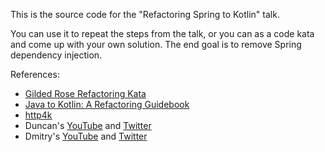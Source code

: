 This is the source code for the "Refactoring Spring to Kotlin" talk.

You can use it to repeat the steps from the talk, or you can as a code kata and come up with your own solution.
The end goal is to remove Spring dependency injection. 

References:
 - [Gilded Rose Refactoring Kata](https://github.com/emilybache/GildedRose-Refactoring-Kata)
 - [Java to Kotlin: A Refactoring Guidebook](https://java-to-kotlin.dev)
 - [http4k](https://www.http4k.org) 
 - Duncan's [YouTube](https://www.youtube.com/c/DuncanMcGregors) and [Twitter](https://twitter.com/duncanmcg)
 - Dmitry's [YouTube](https://www.youtube.com/c/DmitryKandalov) and [Twitter](https://twitter.com/dmitrykandalov)
